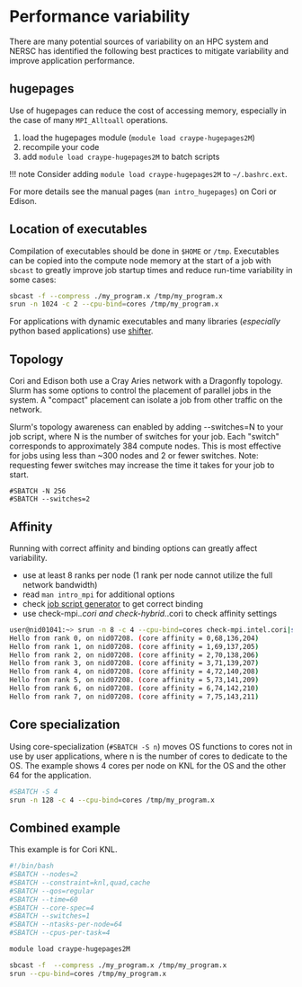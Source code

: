 # Performance variability

There are many potential sources of variability on an HPC system and
NERSC has identified the following best practices to mitigate
variability and improve application performance.

## hugepages

Use of hugepages can reduce the cost of accessing memory, especially
in the case of many `MPI_Alltoall` operations.

1. load the hugepages module (`module load craype-hugepages2M`)
1. recompile your code
1. add `module load craype-hugepages2M` to batch scripts

!!! note
	Consider adding `module load craype-hugepages2M` to
	`~/.bashrc.ext`.

For more details see the manual pages (`man intro_hugepages`) on Cori
or Edison.

## Location of executables

Compilation of executables should be done in `$HOME` or
`/tmp`. Executables can be copied into the compute node memory at the
start of a job with `sbcast` to greatly improve job startup times and
reduce run-time variability in some cases:

```bash
sbcast -f --compress ./my_program.x /tmp/my_program.x
srun -n 1024 -c 2 --cpu-bind=cores /tmp/my_program.x
```

For applications with dynamic executables and many libraries
(*especially* python based applications)
use [shifter](/development/shifter/overview.md).

## Topology

Cori and Edison both use a Cray Aries network with a Dragonfly
topology. Slurm has some options to control the placement of parallel
jobs in the system. A "compact" placement can isolate a job from other
traffic on the network.

Slurm's topology awareness can enabled by adding --switches=N to your
job script, where N is the number of switches for your job. Each
"switch" corresponds to approximately 384 compute nodes. This is most
effective for jobs using less than ~300 nodes and 2 or fewer
switches. Note: requesting fewer switches may increase the time it
takes for your job to start.

```
#SBATCH -N 256
#SBATCH --switches=2
```

## Affinity

Running with correct affinity and binding options can greatly affect
variability.

*  use at least 8 ranks per node (1 rank per node cannot utilize the
   full network bandwidth)
*  read `man intro_mpi` for additional options
*  check
   [job script generator](https://my.nersc.gov/script_generator.php) to
   get correct binding
*  use check-mpi.*.cori and check-hybrid.*.cori to
   check affinity settings

```bash
user@nid01041:~> srun -n 8 -c 4 --cpu-bind=cores check-mpi.intel.cori|sort -nk 4
Hello from rank 0, on nid07208. (core affinity = 0,68,136,204)
Hello from rank 1, on nid07208. (core affinity = 1,69,137,205)
Hello from rank 2, on nid07208. (core affinity = 2,70,138,206)
Hello from rank 3, on nid07208. (core affinity = 3,71,139,207)
Hello from rank 4, on nid07208. (core affinity = 4,72,140,208)
Hello from rank 5, on nid07208. (core affinity = 5,73,141,209)
Hello from rank 6, on nid07208. (core affinity = 6,74,142,210)
Hello from rank 7, on nid07208. (core affinity = 7,75,143,211)
```

## Core specialization

Using core-specialization (`#SBATCH -S n`) moves OS functions to
cores not in use by user applications, where n is the number of cores
to dedicate to the OS. The example shows 4 cores per node on KNL for
the OS and the other 64 for the application.

```bash
#SBATCH -S 4
srun -n 128 -c 4 --cpu-bind=cores /tmp/my_program.x
```

## Combined example

This example is for Cori KNL.

```bash
#!/bin/bash
#SBATCH --nodes=2
#SBATCH --constraint=knl,quad,cache
#SBATCH --qos=regular
#SBATCH --time=60
#SBATCH --core-spec=4
#SBATCH --switches=1
#SBATCH --ntasks-per-node=64
#SBATCH --cpus-per-task=4

module load craype-hugepages2M

sbcast -f  --compress ./my_program.x /tmp/my_program.x
srun --cpu-bind=cores /tmp/my_program.x
```

